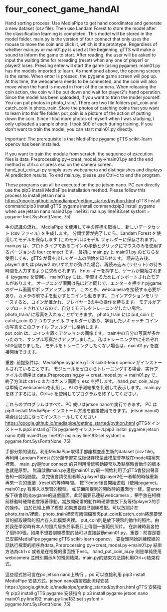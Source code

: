 # four_conect_game_handAI
Hand sorting process.  Use MediaPipe to get hand coordinates and generate a new dataset (csv file).
Then use Landam Forest to store the model after the classification learning is completed. This model will be stored in the model folder. 
main.py is the version of four connect that only uses the mouse to move the coin and click it, which is the prototype.
Regardless of whether main.py or main01.py is used at the beginning, gTTS will make a sound to inform the game to start.
After reading, the user will be asked to input the waiting time for rereading (reset) when any one of player1 or player2 loses.
Pressing enter will start the game (using pygame).  main01.py has the models imported to learn. 
As mentioned above, the opening screen is the same. When enter is pressed, the pygame game screen will pop up.
At this time, the webcamera needs to be connected, and the coin will also move when the hand is moved in front of the camera.
When releasing the coin action, the coin will be put down and wait for player2's hand operation.
Since the model has been uploaded, if you want to train the model yourself.  You can put photos in photo_train/.
There are two file folders put_coin and catch_coin in photo_train. Store the photos of catching coins that you want to learn into this file folder.
put_coin is a picture of the action of putting down the coin.  Since I had more photos of myself when I was studying, I only uploaded a sample photo.
I took 500 of each during training.  If you don't want to train the model, you can start main01.py directly.

Important: The prerequisite is that MediaPipe pygame gTTS scikit-learn opencv has been installed. 

If you want to train the module from scratch, the sequence of execution files is data_Preprocessing.py→creat_model.py→main01.py and the end method is ctrl+c or press esc on the camera screen.  
hand_put_coin_ai.py simply uses webcamera and distinguishes and displays AI prediction results. 
To end main.py, please use Ctrl+c to end the program.

These programs can all be executed on the pc jetson nano.  PC can directly use the pip3 install MediaPipe installation method.  Please follow this process to install jetson nano https://google.github.io/mediapipe/getting_started/python.html
gTTS install command:pip3 install gTTS
pygame install command:pip3 install pygame
when use jetson nano main01.py line192: main.py line183:set sysfont = pygame.font.SysFont(None, 75)

手の認識の流れ。
MediaPipe を使用して手の座標を取得し、新しいデータセット (csv ファイル) を生成します。 
分類学習が完了したら、Landam Forest を使用してモデルを保存します (このモデルはモデル フォルダーに保存されます)。 
main.py は、プロトタイプであるコインの移動とクリックにマウスのみを使用するバージョンの four connect です。
最初に main.py と main01.py のどちらを使用しても、gTTS が音を出してゲームの開始を知らせます。
読み込み後、player1 または player2 のいずれかが負けた場合、再読み込み (リセット) の待ち時間を入力するように求められます。
Enter キーを押すと、ゲームが開始されます (pygame を使用)。  main01.py には、学習するためにインポートされたモデルがあります。
オープニング画面は先ほどと同じで、エンターを押すとpygameのゲーム画面がポップアップします。
このとき、webcameraを接続する必要があり、カメラの前で手を動かすとコインも動きます。 コインアクションをリリースすると、コインが置かれ、プレイヤー2の手の操作を待ちます。
モデルがアップロードされているので、自分でモデルをトレーニングしたい場合。 
photo_train/ に写真を入れることができます。
photo_train には put_coin と catch_coin の 2 つのファイル フォルダーがあり、学習したいキャッチ コインの写真をこのファイル フォルダーに格納します。  
put_coin は、コインを置くアクションの画像です。 
train中の自分の写真が多かったので、サンプル写真だけアップしました。 私はトレーニング中にそれぞれ500個取りました。
モデルをトレーニングしたくない場合は、main01.py を直接開始できます。 

重要: 前提条件は、MediaPipe pygame gTTS scikit-learn opencv がインストールされていることです。 
モジュールをゼロからトレーニングする場合、実行ファイルの順序は data_Preprocessing.py → creat_model.py → main01.py で、終了方法は ctrl+c またはカメラ画面で esc を押します。 
hand_put_coin_ai.py は単純にwebcameraを利用し、AI の予測結果を判別して表示します。  main.py を終了するには、Ctrl+c を使用してプログラムを終了してください。

これらのプログラムはすべて、PC 或いはjetson nanoで実行できます。 
PC は pip3 install MediaPipe インストール方法を直接使用できます。 
jetson nanoの場合は公式に従ってインストールしてください https://google.github.io/mediapipe/getting_started/python.html
gTTSをインストールpip3 install gTTS
pygameをインストールpip3 install pygame
jetson nano の時 main01.py line192: main.py line183:set sysfont = pygame.font.SysFont(None, 75)

手部分類的流程。利用MediaPipe取得手部座標並產生新的dataset (csv file)。
再利用 Landam Forest 的分類學習完成後儲存模型此模型會存放在model檔案夾裡面。
main .py是four connect 的只利用滑鼠移動硬幣以及點擊時會動作的版本也就是原型。
無論啟動main.py還是main01.py最一開始利用了gTTS會發出聲音告知一開始遊戲。
念完後會請使用者輸入player1或player2任一者輸的時候重新再來一次的重讀（reset)的等待時間。
按下enter後會開始遊戲（使用pygame)。main01.py 有導入以學習的模型。
如前面所提到的開啟時的畫面也一樣，當enter按下後會跳出pygame的遊戲畫面。此時需要已連結webcamera ，把手放在相機前移動時硬幣也會跟著移動。當放開硬幣的動作時硬幣會放下及等待player2的手的操作。
由於已經上傳了模型 如果想要自己訓練模型。可以放照片在photo_train/裡面。photo_train裡面有兩個檔案夾put_coin和catch_coin將想要學習的抓取硬幣的照片存入此檔案夾裡。
put_coin則是放下硬幣的動作的照片。由於我在學習時有本人的照片居多於事我只上傳個一張範例照片。
在訓練時我各拍了個500張。如果不想要訓練模型的話可以直接啟動main01.py。重要：前提是要已安裝MediaPipe pygame gTTS scikit-learn opencv。
要從頭開始訓練模組的話執行檔案的順序為data_Preprocessing.py→creat_model.py→main01.py
結束方法為ctrl+c 或者是在相機的畫面按下esc。
hand_put_coin_ai.py 則是單純使用webcamera 並辨別顯示AI的預測結果。main.py的結束方法請利用Ctrl+c結束程式。

這些程式皆可言在pc jetson nano上執行 。pc 可以直接利用 pip3 install MediaPipe 安裝方式。jetson nano請按照此流程安裝https://google.github.io/mediapipe/getting_started/python.html
gTTS 安裝指令 pip3 install gTTS
pygame 安裝指令 pip3 install pygame
jetson nano main01.py line192: main.py line183:set sysfont = pygame.font.SysFont(None, 75)
